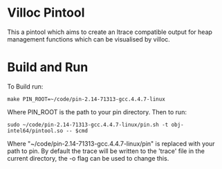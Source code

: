 # Villoc Pintool
This a pintool which aims to create an ltrace compatible output for heap management functions
which can be visualised by villoc.
# Build and Run
To Build run:
```shell
make PIN_ROOT=~/code/pin-2.14-71313-gcc.4.4.7-linux
```
Where PIN_ROOT is the path to your pin directory.
Then to run:
```shell
sudo ~/code/pin-2.14-71313-gcc.4.4.7-linux/pin.sh -t obj-intel64/pintool.so -- $cmd
```
Where "~/code/pin-2.14-71313-gcc.4.4.7-linux/pin" is replaced with your path to pin.
By default the trace will be written to the 'trace' file in the current directory, the -o flag can be used to change this.